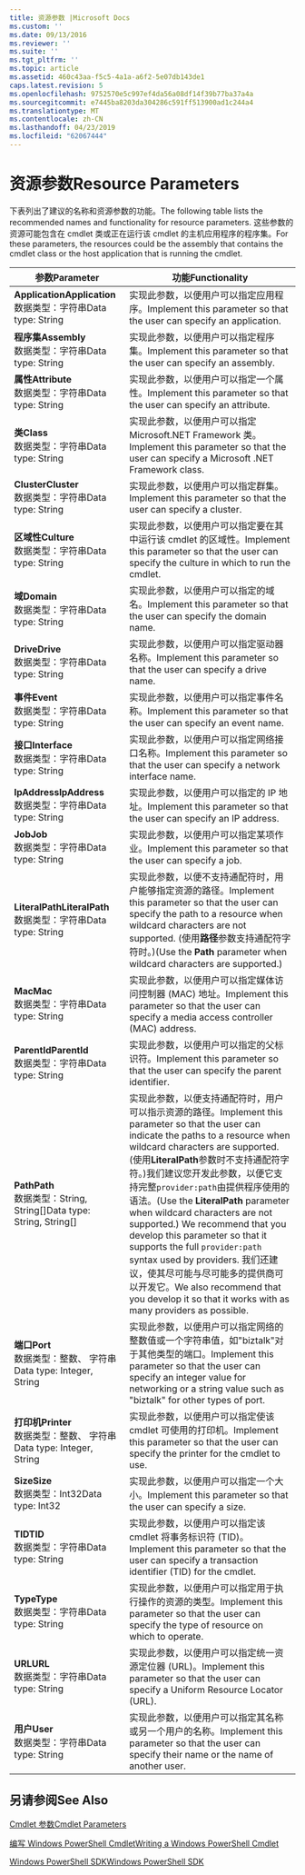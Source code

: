 ```yaml
---
title: 资源参数 |Microsoft Docs
ms.custom: ''
ms.date: 09/13/2016
ms.reviewer: ''
ms.suite: ''
ms.tgt_pltfrm: ''
ms.topic: article
ms.assetid: 460c43aa-f5c5-4a1a-a6f2-5e07db143de1
caps.latest.revision: 5
ms.openlocfilehash: 9752570e5c997ef4da56a08df14f39b77ba37a4a
ms.sourcegitcommit: e7445ba8203da304286c591ff513900ad1c244a4
ms.translationtype: MT
ms.contentlocale: zh-CN
ms.lasthandoff: 04/23/2019
ms.locfileid: "62067444"
---
```

# <a name="resource-parameters"></a><span data-ttu-id="5f456-102">资源参数</span><span class="sxs-lookup"><span data-stu-id="5f456-102">Resource Parameters</span></span>

<span data-ttu-id="5f456-103">下表列出了建议的名称和资源参数的功能。</span><span class="sxs-lookup"><span data-stu-id="5f456-103">The following table lists the recommended names and functionality for resource parameters.</span></span> <span data-ttu-id="5f456-104">这些参数的资源可能包含在 cmdlet 类或正在运行该 cmdlet 的主机应用程序的程序集。</span><span class="sxs-lookup"><span data-stu-id="5f456-104">For these parameters, the resources could be the assembly that contains the cmdlet class or the host application that is running the cmdlet.</span></span>

|<span data-ttu-id="5f456-105">参数</span><span class="sxs-lookup"><span data-stu-id="5f456-105">Parameter</span></span>|<span data-ttu-id="5f456-106">功能</span><span class="sxs-lookup"><span data-stu-id="5f456-106">Functionality</span></span>|
|---|---|
|<span data-ttu-id="5f456-107">**Application**</span><span class="sxs-lookup"><span data-stu-id="5f456-107">**Application**</span></span><br><span data-ttu-id="5f456-108">数据类型：字符串</span><span class="sxs-lookup"><span data-stu-id="5f456-108">Data type: String</span></span>|<span data-ttu-id="5f456-109">实现此参数，以便用户可以指定应用程序。</span><span class="sxs-lookup"><span data-stu-id="5f456-109">Implement this parameter so that the user can specify an application.</span></span>|
|<span data-ttu-id="5f456-110">**程序集**</span><span class="sxs-lookup"><span data-stu-id="5f456-110">**Assembly**</span></span><br><span data-ttu-id="5f456-111">数据类型：字符串</span><span class="sxs-lookup"><span data-stu-id="5f456-111">Data type: String</span></span>|<span data-ttu-id="5f456-112">实现此参数，以便用户可以指定程序集。</span><span class="sxs-lookup"><span data-stu-id="5f456-112">Implement this parameter so that the user can specify an assembly.</span></span>|
|<span data-ttu-id="5f456-113">**属性**</span><span class="sxs-lookup"><span data-stu-id="5f456-113">**Attribute**</span></span><br><span data-ttu-id="5f456-114">数据类型：字符串</span><span class="sxs-lookup"><span data-stu-id="5f456-114">Data type: String</span></span>|<span data-ttu-id="5f456-115">实现此参数，以便用户可以指定一个属性。</span><span class="sxs-lookup"><span data-stu-id="5f456-115">Implement this parameter so that the user can specify an attribute.</span></span>|
|<span data-ttu-id="5f456-116">**类**</span><span class="sxs-lookup"><span data-stu-id="5f456-116">**Class**</span></span><br><span data-ttu-id="5f456-117">数据类型：字符串</span><span class="sxs-lookup"><span data-stu-id="5f456-117">Data type: String</span></span>|<span data-ttu-id="5f456-118">实现此参数，以便用户可以指定 Microsoft.NET Framework 类。</span><span class="sxs-lookup"><span data-stu-id="5f456-118">Implement this parameter so that the user can specify a Microsoft .NET Framework class.</span></span>|
|<span data-ttu-id="5f456-119">**Cluster**</span><span class="sxs-lookup"><span data-stu-id="5f456-119">**Cluster**</span></span><br><span data-ttu-id="5f456-120">数据类型：字符串</span><span class="sxs-lookup"><span data-stu-id="5f456-120">Data type: String</span></span>|<span data-ttu-id="5f456-121">实现此参数，以便用户可以指定群集。</span><span class="sxs-lookup"><span data-stu-id="5f456-121">Implement this parameter so that the user can specify a cluster.</span></span>|
|<span data-ttu-id="5f456-122">**区域性**</span><span class="sxs-lookup"><span data-stu-id="5f456-122">**Culture**</span></span><br><span data-ttu-id="5f456-123">数据类型：字符串</span><span class="sxs-lookup"><span data-stu-id="5f456-123">Data type: String</span></span>|<span data-ttu-id="5f456-124">实现此参数，以便用户可以指定要在其中运行该 cmdlet 的区域性。</span><span class="sxs-lookup"><span data-stu-id="5f456-124">Implement this parameter so that the user can specify the culture in which to run the cmdlet.</span></span>|
|<span data-ttu-id="5f456-125">**域**</span><span class="sxs-lookup"><span data-stu-id="5f456-125">**Domain**</span></span><br><span data-ttu-id="5f456-126">数据类型：字符串</span><span class="sxs-lookup"><span data-stu-id="5f456-126">Data type: String</span></span>|<span data-ttu-id="5f456-127">实现此参数，以便用户可以指定的域名。</span><span class="sxs-lookup"><span data-stu-id="5f456-127">Implement this parameter so that the user can specify the domain name.</span></span>|
|<span data-ttu-id="5f456-128">**Drive**</span><span class="sxs-lookup"><span data-stu-id="5f456-128">**Drive**</span></span><br><span data-ttu-id="5f456-129">数据类型：字符串</span><span class="sxs-lookup"><span data-stu-id="5f456-129">Data type: String</span></span>|<span data-ttu-id="5f456-130">实现此参数，以便用户可以指定驱动器名称。</span><span class="sxs-lookup"><span data-stu-id="5f456-130">Implement this parameter so that the user can specify a drive name.</span></span>|
|<span data-ttu-id="5f456-131">**事件**</span><span class="sxs-lookup"><span data-stu-id="5f456-131">**Event**</span></span><br><span data-ttu-id="5f456-132">数据类型：字符串</span><span class="sxs-lookup"><span data-stu-id="5f456-132">Data type: String</span></span>|<span data-ttu-id="5f456-133">实现此参数，以便用户可以指定事件名称。</span><span class="sxs-lookup"><span data-stu-id="5f456-133">Implement this parameter so that the user can specify an event name.</span></span>|
|<span data-ttu-id="5f456-134">**接口**</span><span class="sxs-lookup"><span data-stu-id="5f456-134">**Interface**</span></span><br><span data-ttu-id="5f456-135">数据类型：字符串</span><span class="sxs-lookup"><span data-stu-id="5f456-135">Data type: String</span></span>|<span data-ttu-id="5f456-136">实现此参数，以便用户可以指定网络接口名称。</span><span class="sxs-lookup"><span data-stu-id="5f456-136">Implement this parameter so that the user can specify a network interface name.</span></span>|
|<span data-ttu-id="5f456-137">**IpAddress**</span><span class="sxs-lookup"><span data-stu-id="5f456-137">**IpAddress**</span></span><br><span data-ttu-id="5f456-138">数据类型：字符串</span><span class="sxs-lookup"><span data-stu-id="5f456-138">Data type: String</span></span>|<span data-ttu-id="5f456-139">实现此参数，以便用户可以指定的 IP 地址。</span><span class="sxs-lookup"><span data-stu-id="5f456-139">Implement this parameter so that the user can specify an IP address.</span></span>|
|<span data-ttu-id="5f456-140">**Job**</span><span class="sxs-lookup"><span data-stu-id="5f456-140">**Job**</span></span><br><span data-ttu-id="5f456-141">数据类型：字符串</span><span class="sxs-lookup"><span data-stu-id="5f456-141">Data type: String</span></span>|<span data-ttu-id="5f456-142">实现此参数，以便用户可以指定某项作业。</span><span class="sxs-lookup"><span data-stu-id="5f456-142">Implement this parameter so that the user can specify a job.</span></span>|
|<span data-ttu-id="5f456-143">**LiteralPath**</span><span class="sxs-lookup"><span data-stu-id="5f456-143">**LiteralPath**</span></span><br><span data-ttu-id="5f456-144">数据类型：字符串</span><span class="sxs-lookup"><span data-stu-id="5f456-144">Data type: String</span></span>|<span data-ttu-id="5f456-145">实现此参数，以便不支持通配符时，用户能够指定资源的路径。</span><span class="sxs-lookup"><span data-stu-id="5f456-145">Implement this parameter so that the user can specify the path to a resource when wildcard characters are not supported.</span></span> <span data-ttu-id="5f456-146">(使用**路径**参数支持通配符字符时。)</span><span class="sxs-lookup"><span data-stu-id="5f456-146">(Use the **Path** parameter when wildcard characters are supported.)</span></span>|
|<span data-ttu-id="5f456-147">**Mac**</span><span class="sxs-lookup"><span data-stu-id="5f456-147">**Mac**</span></span><br><span data-ttu-id="5f456-148">数据类型：字符串</span><span class="sxs-lookup"><span data-stu-id="5f456-148">Data type: String</span></span>|<span data-ttu-id="5f456-149">实现此参数，以便用户可以指定媒体访问控制器 (MAC) 地址。</span><span class="sxs-lookup"><span data-stu-id="5f456-149">Implement this parameter so that the user can specify a media access controller (MAC) address.</span></span>|
|<span data-ttu-id="5f456-150">**ParentId**</span><span class="sxs-lookup"><span data-stu-id="5f456-150">**ParentId**</span></span><br><span data-ttu-id="5f456-151">数据类型：字符串</span><span class="sxs-lookup"><span data-stu-id="5f456-151">Data type: String</span></span>|<span data-ttu-id="5f456-152">实现此参数，以便用户可以指定的父标识符。</span><span class="sxs-lookup"><span data-stu-id="5f456-152">Implement this parameter so that the user can specify the parent identifier.</span></span>|
|<span data-ttu-id="5f456-153">**Path**</span><span class="sxs-lookup"><span data-stu-id="5f456-153">**Path**</span></span><br><span data-ttu-id="5f456-154">数据类型：String, String[]</span><span class="sxs-lookup"><span data-stu-id="5f456-154">Data type: String, String[]</span></span>|<span data-ttu-id="5f456-155">实现此参数，以便支持通配符时，用户可以指示资源的路径。</span><span class="sxs-lookup"><span data-stu-id="5f456-155">Implement this parameter so that the user can indicate the paths to a resource when wildcard characters are supported.</span></span> <span data-ttu-id="5f456-156">(使用**LiteralPath**参数时不支持通配符字符。)我们建议您开发此参数，以便它支持完整`provider:path`由提供程序使用的语法。</span><span class="sxs-lookup"><span data-stu-id="5f456-156">(Use the **LiteralPath** parameter when wildcard characters are not supported.) We recommend that you develop this parameter so that it supports the full `provider:path` syntax used by providers.</span></span> <span data-ttu-id="5f456-157">我们还建议，使其尽可能与尽可能多的提供商可以开发它。</span><span class="sxs-lookup"><span data-stu-id="5f456-157">We also recommend that you develop it so that it works with as many providers as possible.</span></span>|
|<span data-ttu-id="5f456-158">**端口**</span><span class="sxs-lookup"><span data-stu-id="5f456-158">**Port**</span></span><br><span data-ttu-id="5f456-159">数据类型：整数、 字符串</span><span class="sxs-lookup"><span data-stu-id="5f456-159">Data type: Integer, String</span></span>|<span data-ttu-id="5f456-160">实现此参数，以便用户可以指定网络的整数值或一个字符串值，如"biztalk"对于其他类型的端口。</span><span class="sxs-lookup"><span data-stu-id="5f456-160">Implement this parameter so that the user can specify an integer value for networking or a string value such as "biztalk" for other types of port.</span></span>|
|<span data-ttu-id="5f456-161">**打印机**</span><span class="sxs-lookup"><span data-stu-id="5f456-161">**Printer**</span></span><br><span data-ttu-id="5f456-162">数据类型：整数、 字符串</span><span class="sxs-lookup"><span data-stu-id="5f456-162">Data type: Integer, String</span></span>|<span data-ttu-id="5f456-163">实现此参数，以便用户可以指定使该 cmdlet 可使用的打印机。</span><span class="sxs-lookup"><span data-stu-id="5f456-163">Implement this parameter so that the user can specify the printer for the cmdlet to use.</span></span>|
|<span data-ttu-id="5f456-164">**Size**</span><span class="sxs-lookup"><span data-stu-id="5f456-164">**Size**</span></span><br><span data-ttu-id="5f456-165">数据类型：Int32</span><span class="sxs-lookup"><span data-stu-id="5f456-165">Data type: Int32</span></span>|<span data-ttu-id="5f456-166">实现此参数，以便用户可以指定一个大小。</span><span class="sxs-lookup"><span data-stu-id="5f456-166">Implement this parameter so that the user can specify a size.</span></span>|
|<span data-ttu-id="5f456-167">**TID**</span><span class="sxs-lookup"><span data-stu-id="5f456-167">**TID**</span></span><br><span data-ttu-id="5f456-168">数据类型：字符串</span><span class="sxs-lookup"><span data-stu-id="5f456-168">Data type: String</span></span>|<span data-ttu-id="5f456-169">实现此参数，以便用户可以指定该 cmdlet 将事务标识符 (TID)。</span><span class="sxs-lookup"><span data-stu-id="5f456-169">Implement this parameter so that the user can specify a transaction identifier (TID) for the cmdlet.</span></span>|
|<span data-ttu-id="5f456-170">**Type**</span><span class="sxs-lookup"><span data-stu-id="5f456-170">**Type**</span></span><br><span data-ttu-id="5f456-171">数据类型：字符串</span><span class="sxs-lookup"><span data-stu-id="5f456-171">Data type: String</span></span>|<span data-ttu-id="5f456-172">实现此参数，以便用户可以指定用于执行操作的资源的类型。</span><span class="sxs-lookup"><span data-stu-id="5f456-172">Implement this parameter so that the user can specify the type of resource on which to operate.</span></span>|
|<span data-ttu-id="5f456-173">**URL**</span><span class="sxs-lookup"><span data-stu-id="5f456-173">**URL**</span></span><br><span data-ttu-id="5f456-174">数据类型：字符串</span><span class="sxs-lookup"><span data-stu-id="5f456-174">Data type: String</span></span>|<span data-ttu-id="5f456-175">实现此参数，以便用户可以指定统一资源定位器 (URL)。</span><span class="sxs-lookup"><span data-stu-id="5f456-175">Implement this parameter so that the user can specify a Uniform Resource Locator (URL).</span></span>|
|<span data-ttu-id="5f456-176">**用户**</span><span class="sxs-lookup"><span data-stu-id="5f456-176">**User**</span></span><br><span data-ttu-id="5f456-177">数据类型：字符串</span><span class="sxs-lookup"><span data-stu-id="5f456-177">Data type: String</span></span>|<span data-ttu-id="5f456-178">实现此参数，以便用户可以指定其名称或另一个用户的名称。</span><span class="sxs-lookup"><span data-stu-id="5f456-178">Implement this parameter so that the user can specify their name or the name of another user.</span></span>|

## <a name="see-also"></a><span data-ttu-id="5f456-179">另请参阅</span><span class="sxs-lookup"><span data-stu-id="5f456-179">See Also</span></span>

[<span data-ttu-id="5f456-180">Cmdlet 参数</span><span class="sxs-lookup"><span data-stu-id="5f456-180">Cmdlet Parameters</span></span>](./cmdlet-parameters.md)

[<span data-ttu-id="5f456-181">编写 Windows PowerShell Cmdlet</span><span class="sxs-lookup"><span data-stu-id="5f456-181">Writing a Windows PowerShell Cmdlet</span></span>](./writing-a-windows-powershell-cmdlet.md)

[<span data-ttu-id="5f456-182">Windows PowerShell SDK</span><span class="sxs-lookup"><span data-stu-id="5f456-182">Windows PowerShell SDK</span></span>](../windows-powershell-reference.md)
